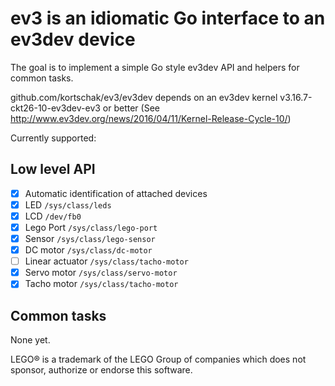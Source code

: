 # ev3 is an idiomatic Go interface to an ev3dev device

The goal is to implement a simple Go style ev3dev API and helpers for common tasks.

github.com/kortschak/ev3/ev3dev depends on an ev3dev kernel v3.16.7-ckt26-10-ev3dev-ev3 or better (See http://www.ev3dev.org/news/2016/04/11/Kernel-Release-Cycle-10/)

Currently supported:

## Low level API

- [x] Automatic identification of attached devices
- [x] LED `/sys/class/leds`
- [x] LCD `/dev/fb0`
- [x] Lego Port `/sys/class/lego-port`
- [x] Sensor `/sys/class/lego-sensor`
- [x] DC motor `/sys/class/dc-motor`
- [ ] Linear actuator `/sys/class/tacho-motor`
- [x] Servo motor `/sys/class/servo-motor`
- [x] Tacho motor `/sys/class/tacho-motor`

## Common tasks

None yet.

LEGO® is a trademark of the LEGO Group of companies which does not sponsor, authorize or endorse this software.